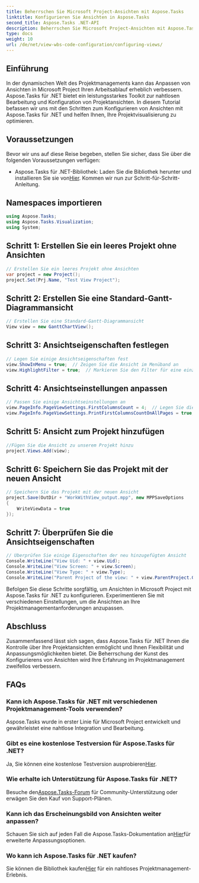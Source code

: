 ```yaml
---
title: Beherrschen Sie Microsoft Project-Ansichten mit Aspose.Tasks
linktitle: Konfigurieren Sie Ansichten in Aspose.Tasks
second_title: Aspose.Tasks .NET-API
description: Beherrschen Sie Microsoft Project-Ansichten mit Aspose.Tasks für .NET. Passen Sie Ihr Projektmanagement-Erlebnis mühelos an und optimieren Sie es.
type: docs
weight: 10
url: /de/net/view-wbs-code-configuration/configuring-views/
---
```

## Einführung
In der dynamischen Welt des Projektmanagements kann das Anpassen von Ansichten in Microsoft Project Ihren Arbeitsablauf erheblich verbessern. Aspose.Tasks für .NET bietet ein leistungsstarkes Toolkit zur nahtlosen Bearbeitung und Konfiguration von Projektansichten. In diesem Tutorial befassen wir uns mit den Schritten zum Konfigurieren von Ansichten mit Aspose.Tasks für .NET und helfen Ihnen, Ihre Projektvisualisierung zu optimieren.
## Voraussetzungen
Bevor wir uns auf diese Reise begeben, stellen Sie sicher, dass Sie über die folgenden Voraussetzungen verfügen:
-  Aspose.Tasks für .NET-Bibliothek: Laden Sie die Bibliothek herunter und installieren Sie sie von[Hier](https://releases.aspose.com/tasks/net/).
Kommen wir nun zur Schritt-für-Schritt-Anleitung.
## Namespaces importieren
```csharp
using Aspose.Tasks;
using Aspose.Tasks.Visualization;
using System;

```
## Schritt 1: Erstellen Sie ein leeres Projekt ohne Ansichten
```csharp
// Erstellen Sie ein leeres Projekt ohne Ansichten
var project = new Project();
project.Set(Prj.Name, "Test View Project");
```
## Schritt 2: Erstellen Sie eine Standard-Gantt-Diagrammansicht
```csharp
// Erstellen Sie eine Standard-Gantt-Diagrammansicht
View view = new GanttChartView();
```
## Schritt 3: Ansichtseigenschaften festlegen
```csharp
// Legen Sie einige Ansichtseigenschaften fest
view.ShowInMenu = true;  // Zeigen Sie die Ansicht im Menüband an
view.HighlightFilter = true;  // Markieren Sie den Filter für eine einzelne Ansicht
```
## Schritt 4: Ansichtseinstellungen anpassen
```csharp
// Passen Sie einige Ansichtseinstellungen an
view.PageInfo.PageViewSettings.FirstColumnsCount = 4;  // Legen Sie die Anzahl der ersten Spalten fest, die auf allen Seiten gedruckt werden sollen
view.PageInfo.PageViewSettings.PrintFirstColumnsCountOnAllPages = true;  // Druckt eine angegebene Anzahl erster Spalten auf allen Seiten
```
## Schritt 5: Ansicht zum Projekt hinzufügen
```csharp
//Fügen Sie die Ansicht zu unserem Projekt hinzu
project.Views.Add(view);
```
## Schritt 6: Speichern Sie das Projekt mit der neuen Ansicht
```csharp
// Speichern Sie das Projekt mit der neuen Ansicht
project.Save(OutDir + "WorkWithView_output.mpp", new MPPSaveOptions
{
    WriteViewData = true
});
```
## Schritt 7: Überprüfen Sie die Ansichtseigenschaften
```csharp
// Überprüfen Sie einige Eigenschaften der neu hinzugefügten Ansicht
Console.WriteLine("View Uid: " + view.Uid);
Console.WriteLine("View Screen: " + view.Screen);
Console.WriteLine("View Type: " + view.Type);
Console.WriteLine("Parent Project of the view: " + view.ParentProject.Get(Prj.Name));
```
Befolgen Sie diese Schritte sorgfältig, um Ansichten in Microsoft Project mit Aspose.Tasks für .NET zu konfigurieren. Experimentieren Sie mit verschiedenen Einstellungen, um die Ansichten an Ihre Projektmanagementanforderungen anzupassen.
## Abschluss
Zusammenfassend lässt sich sagen, dass Aspose.Tasks für .NET Ihnen die Kontrolle über Ihre Projektansichten ermöglicht und Ihnen Flexibilität und Anpassungsmöglichkeiten bietet. Die Beherrschung der Kunst des Konfigurierens von Ansichten wird Ihre Erfahrung im Projektmanagement zweifellos verbessern.
## FAQs
### Kann ich Aspose.Tasks für .NET mit verschiedenen Projektmanagement-Tools verwenden?
Aspose.Tasks wurde in erster Linie für Microsoft Project entwickelt und gewährleistet eine nahtlose Integration und Bearbeitung.
### Gibt es eine kostenlose Testversion für Aspose.Tasks für .NET?
 Ja, Sie können eine kostenlose Testversion ausprobieren[Hier](https://releases.aspose.com/).
### Wie erhalte ich Unterstützung für Aspose.Tasks für .NET?
 Besuche den[Aspose.Tasks-Forum](https://forum.aspose.com/c/tasks/15) für Community-Unterstützung oder erwägen Sie den Kauf von Support-Plänen.
### Kann ich das Erscheinungsbild von Ansichten weiter anpassen?
 Schauen Sie sich auf jeden Fall die Aspose.Tasks-Dokumentation an[Hier](https://reference.aspose.com/tasks/net/)für erweiterte Anpassungsoptionen.
### Wo kann ich Aspose.Tasks für .NET kaufen?
 Sie können die Bibliothek kaufen[Hier](https://purchase.aspose.com/buy) für ein nahtloses Projektmanagement-Erlebnis.